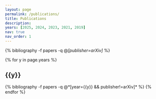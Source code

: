 ```yaml
---
layout: page
permalink: /publications/
title: Publications
description: 
years: [2025, 2024, 2023, 2021, 2019]
nav: true
nav_order: 1
---
```


<div class="publications">

{% bibliography -f papers -q @*[publisher=arXiv]* %}

{% for y in page.years %}
  <h2 class="year">{{y}}</h2>
  {% bibliography -f papers -q @*[year={{y}} && publisher!=arXiv]* %}
{% endfor %}

</div>
